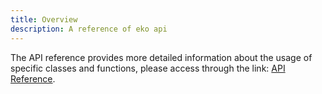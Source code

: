 ```yaml
---
title: Overview
description: A reference of eko api
---
```


The API reference provides more detailed information about the usage of specific classes and functions, please access through the link: [API Reference](../api/index.html).
